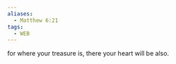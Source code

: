 ```yaml
---
aliases:
  - Matthew 6:21
tags:
  - WEB
---
```

for where your treasure is, there your heart will be also.